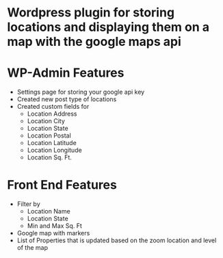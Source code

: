 # Wordpress plugin for storing locations and displaying them on a map with the google maps api

# WP-Admin Features
- Settings page for storing your google api key
- Created new post type of locations
- Created custom fields for 
    - Location Address
    - Location City
    - Location State
    - Location Postal
    - Location Latitude
    - Location Longitude
    - Location Sq. Ft.

# Front End Features

- Filter by 
    - Location Name
    - Location State
    - Min and Max Sq. Ft
- Google map with markers
- List of Properties that is updated based on the zoom location and level of the map


